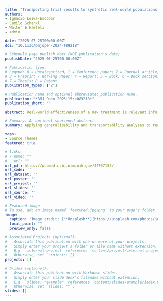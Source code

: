 ```yaml
---
title: "Transporting trial results to synthetic real-world populations in order to estimate real-world effectiveness of newly marketed medicines"
authors:
- Ignacio Leiva-Escobar
- Camilo Scherkl
- Walter E Haefeli
- admin

date: "2025-07-25T00:00:00Z"
doi: "10.1136/bmjopen-2024-089218"

# Schedule page publish date (NOT publication's date).
publishDate: "2025-07-25T00:00:00Z"

# Publication type.
# Legend: 0 = Uncategorized; 1 = Conference paper; 2 = Journal article;
# 3 = Preprint / Working Paper; 4 = Report; 5 = Book; 6 = Book section;
# 7 = Thesis; 8 = Patent
publication_types: ["2"]

# Publication name and optional abbreviated publication name.
publication: "*BMJ Open 2025;15:e089218*"
publication_short: ""

abstract: Real-world effectiveness of a new treatment is relevant information for patients, healthcare professionals and payers, especially when patients encountered in routine clinical care differ significantly from those recruited in the randomised controlled trials (RCTs) that led to approval. However, obtaining effect estimates can be challenging when a new drug has only recently been marketed and real-world data (RWD) are not yet available. For new breast cancer (BC) therapies, we illustrate how RCT inferences can be transported to a target population and how a synthetic population can be generated to mimic a target population for which no RWD is yet available. In our framework, we defined the data-generating process for the RCT population and the real-world (target) population with confounders, effect-modulating covariates and survival times as outcomes. First, we conducted generalisability and transportability analyses to transport the RCT results to the simulated target population, applying the inverse probability of sampling weighting and outcome model-based estimator approach. We then used Synthea to generate a synthetic target population based on German BC survival rates and combined both approaches into a coherent strategy. Effect estimates (HRs with 95% CIs) transported from the RCT to our defined target population closely matched the expected real-world effect (RCT 0.68 (0.65; 0.71); real-world 0.75 (0.71; 0.79); transported from RCT 0.76 (0.71; 0.81)). BC survival rates were very similar between observed and synthetic data (prediction error in absolute survival rates: 1.62%). Combining generalisability and transportability analyses with synthetic data may inform decision-making in situations where RWD are not (yet) available.

# Summary. An optional shortened abstract.
summary: Applying generalisability and transportability analyses to realistic synthetic data in situations where no real-world data (RWD) are available (eg, because a drug has only recently been marketed) can help to inform which patient can benefit from the new drug. Generalisability and transportability analyses analyses should be considered as a statistical technique to provide valuable insights for clinical decision-making and to guide future trials, and under no circumstances as a replacement for randomised controlled trials (RCTs) with a more diverse trial population. It will be interesting to see how the proposed approach works in practice in the future, whether in the chosen example of a new antibody-drug conjugate for breast cancer treatment or in other conceivable situations where knowing the patient benefit in routine care is particularly important.

tags:
- Source Themes
featured: true

# links:
# - name: ""
#   url: ""
url_pdf: https://pubmed.ncbi.nlm.nih.gov/40707153/
url_code: ''
url_dataset: ''
url_poster: ''
url_project: ''
url_slides: ''
url_source: ''
url_video: ''

# Featured image
# To use, add an image named `featured.jpg/png` to your page's folder. 
image:
  caption: 'Image credit: [**Unsplash**](https://unsplash.com/photos/jdD8gXaTZsc)'
  focal_point: ""
  preview_only: false

# Associated Projects (optional).
#   Associate this publication with one or more of your projects.
#   Simply enter your project's folder or file name without extension.
#   E.g. `internal-project` references `content/project/internal-project/index.md`.
#   Otherwise, set `projects: []`.
projects: []

# Slides (optional).
#   Associate this publication with Markdown slides.
#   Simply enter your slide deck's filename without extension.
#   E.g. `slides: "example"` references `content/slides/example/index.md`.
#   Otherwise, set `slides: ""`.
slides: []
---
```

